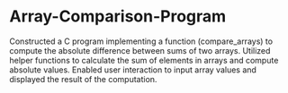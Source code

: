 # Array-Comparison-Program

Constructed a C program implementing a function (compare_arrays) to compute the absolute difference between sums of two arrays.
Utilized helper functions to calculate the sum of elements in arrays and compute absolute values.
Enabled user interaction to input array values and displayed the result of the computation.
